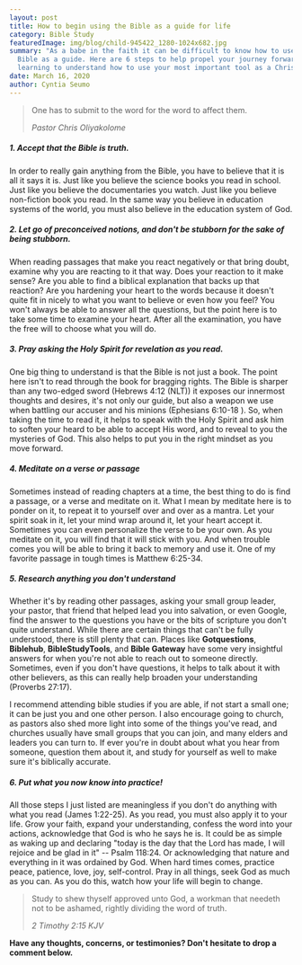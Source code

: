 ```yaml
---
layout: post
title: How to begin using the Bible as a guide for life
category: Bible Study
featuredImage: img/blog/child-945422_1280-1024x682.jpg
summary: "As a babe in the faith it can be difficult to know how to use the
  Bible as a guide. Here are 6 steps to help propel your journey forward in
  learning to understand how to use your most important tool as a Christian. "
date: March 16, 2020
author: Cyntia Seumo
---
```

<blockquote>
<p>One has to submit to the word for the word to affect them.</p>
<cite>Pastor Chris Oliyakolome</cite>
</blockquote>

<h5>1. Accept that the Bible is truth.</h5>
<p>
In order to really gain anything from the Bible, you have to believe that it is all it says it is. Just like you believe the science books you read in school. Just like you believe the documentaries you watch. Just like you believe non-fiction book you read. In the same way you believe in education systems of the world, you must also believe in the education system of God.
</p>

<h5>2. Let go of preconceived notions, and don't be stubborn for the sake of being stubborn.</h5>
<p>
When reading passages that make you react negatively or that bring doubt, examine why you are reacting to it that way. Does your reaction to it make sense? Are you able to find a biblical explanation that backs up that reaction? Are you hardening your heart to the words because it doesn't quite fit in nicely to what you want to believe or even how you feel? You won't always be able to answer all the questions, but the point here is to take some time to examine your heart. After all the examination, you have the free will to choose what you will do.
</p>

<h5>3. Pray asking the Holy Spirit for revelation as you read.</h5>
<p>
One big thing to understand is that the Bible is not just a book. The point here isn't to read through the book for bragging rights. The Bible is sharper than any two-edged sword (<a>Hebrews 4:12 (NLT)</a>) it exposes our innermost thoughts and desires, it's not only our guide, but also a weapon we use when battling our accuser and his minions (<a>Ephesians 6:10-18 </a>). So, when taking the time to read it, it helps to speak with the Holy Spirit and ask him to soften your heard to be able to accept His word, and to reveal to you the mysteries of God. This also helps to put you in the right mindset as you move forward.
</p>

<h5>4. Meditate on a verse or passage</h5>
<p>
Sometimes instead of reading chapters at a time, the best thing to do is find a passage, or a verse and meditate on it. What I mean by meditate here is to ponder on it, to repeat it to yourself over and over as a mantra. Let your spirit soak in it, let your mind wrap around it, let your heart accept it. Sometimes you can even personalize the verse to be your own. As you meditate on it, you will find that it will stick with you. And when trouble comes you will be able to bring it back to memory and use it. One of my favorite passage in tough times is <a>Matthew 6:25-34</a>.
</p>

<h5>5. Research anything you don't understand</h5>
<p>
Whether it's by reading other passages, asking your small group leader, your pastor, that friend that helped lead you into salvation, or even Google, find the answer to the questions you have or the bits of scripture you don't quite understand. While there are certain things that can't be fully understood, there is still plenty that can. Places like <b>Gotquestions</b>, <b>Biblehub</b>, <b>BibleStudyTools</b>, and <b>Bible Gateway</b> have some very insightful answers for when you're not able to reach out to someone directly. Sometimes, even if you don't have questions, it helps to talk about it with other believers, as this can really help broaden your understanding (<a>Proverbs 27:17</a>).
</p>
<p>
I recommend attending bible studies if you are able, if not start a small one; it can be just you and one other person. I also encourage going to church, as pastors also shed more light into some of the things you've read, and churches usually have small groups that you can join, and many elders and leaders you can turn to. If ever you're in doubt about what you hear from someone, question them about it, and study for yourself as well to make sure it's biblically accurate.
</p>

<h5>6. Put what you now know into practice!</h5>
<p>
All those steps I just listed are meaningless if you don't do anything with what you read (<a>James 1:22-25</a>). As you read, you must also apply it to your life. Grow your faith, expand your understanding, confess the word into your actions, acknowledge that God is who he says he is. It could be as simple as waking up and declaring "today is the day that the Lord has made, I will rejoice and be glad in it" -- <a>Psalm 118:24</a>. Or acknowledging that nature and everything in it was ordained by God. When hard times comes, practice peace, patience, love, joy, self-control. Pray in all things, seek God as much as you can. As you do this, watch how your life will begin to change.
</p>

<blockquote>
<p>Study to shew thyself approved unto God, a workman that needeth not to be ashamed, rightly dividing the word of truth.</p>
<cite>2 Timothy 2:15 KJV</cite>
</blockquote>

<p>
<b>Have any thoughts, concerns, or testimonies? Don't hesitate to drop a comment below.</b>
</p>
